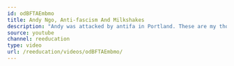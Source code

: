 ```yaml
---
id: odBFTAEmbmo
title: Andy Ngo, Anti-fascism And Milkshakes
description: "Andy was attacked by antifa in Portland. These are my thoughts. \n\n\nhttps://www.patreon.com/deadheadanimation\nhttps://www.instagram.com/re_education.official/?hl=en\nhttps://twitter.com/professordarwin\nhttps://discord.gg/TVrdRMM"
source: youtube
channel: reeducation
type: video
url: /reeducation/videos/odBFTAEmbmo/
---
```

